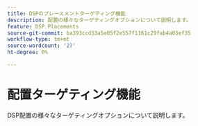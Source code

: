 ```yaml
---
title: DSPのプレースメントターゲティング機能
description: 配置の様々なターゲティングオプションについて説明します。
feature: DSP Placements
source-git-commit: ba393ccd33a5e05f2e557f1161c29fab4a03ef35
workflow-type: tm+mt
source-wordcount: '27'
ht-degree: 0%

---
```


# 配置ターゲティング機能

DSP配置の様々なターゲティングオプションについて説明します。

<!--
>[!VIDEO]()
-->
